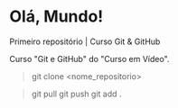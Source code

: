 # Olá, Mundo!
 Primeiro repositório | Curso Git & GitHub

 Curso "Git e GitHub" do "Curso em Vídeo".

> git clone <nome_repositorio>

> git pull
> git push
> git add .
